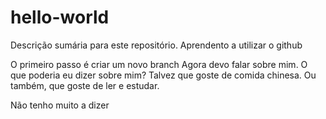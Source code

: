 # hello-world
Descrição sumária para este repositório. Aprendento a utilizar o github

O primeiro passo é criar um novo branch
Agora devo falar sobre 
mim. O que poderia eu dizer sobre mim?
Talvez que goste de comida chinesa.
Ou também, que goste de ler e estudar.

Não tenho muito a dizer
